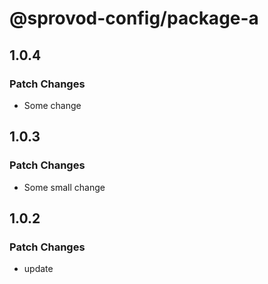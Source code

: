 # @sprovod-config/package-a

## 1.0.4

### Patch Changes

- Some change

## 1.0.3

### Patch Changes

- Some small change

## 1.0.2

### Patch Changes

- update
